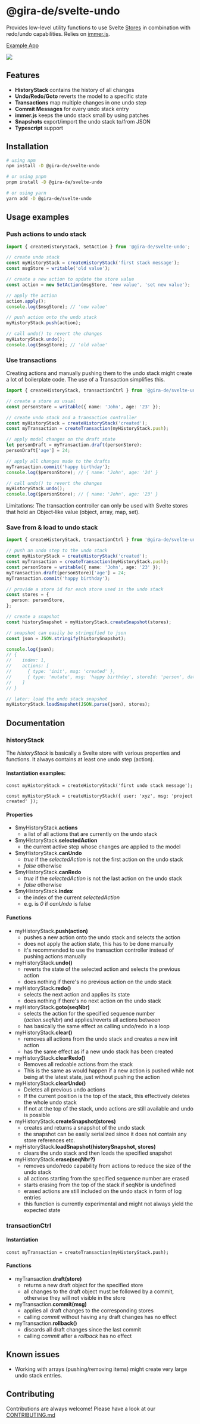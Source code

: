 # @gira-de/svelte-undo

Provides low-level utility functions to use Svelte [Stores](https://svelte.dev/tutorial/writable-stores) in combination with redo/undo capabilities. Relies on [immer.js](https://immerjs.github.io/immer/).

[Example App](https://github.com/gira-de/svelte-undo-example)

![](./example-app.gif)

## Features

- **HistoryStack** contains the history of all changes
- **Undo/Redo/Goto** reverts the model to a specific state
- **Transactions** map multiple changes in one undo step
- **Commit Messages** for every undo stack entry
- **immer.js** keeps the undo stack small by using patches
- **Snapshots** export/import the undo stack to/from JSON
- **Typescript** support

## Installation

```bash
# using npm
npm install -D @gira-de/svelte-undo

# or using pnpm
pnpm install -D @gira-de/svelte-undo

# or using yarn
yarn add -D @gira-de/svelte-undo
```

## Usage examples

### Push actions to undo stack

```ts
import { createHistoryStack, SetAction } from '@gira-de/svelte-undo';

// create undo stack
const myHistoryStack = createHistoryStack('first stack message');
const msgStore = writable('old value');

// create a new action to update the store value
const action = new SetAction(msgStore, 'new value', 'set new value');

// apply the action
action.apply();
console.log($msgStore); // 'new value'

// push action onto the undo stack
myHistoryStack.push(action);

// call undo() to revert the changes
myHistoryStack.undo();
console.log($msgStore); // 'old value'
```

### Use transactions

Creating actions and manually pushing them to the undo stack might create a lot of boilerplate code. The use of a Transaction simplifies this.

```ts
import { createHistoryStack, transactionCtrl } from '@gira-de/svelte-undo';

// create a store as usual
const personStore = writable({ name: 'John', age: '23' });

// create undo stack and a transaction controller
const myHistoryStack = createHistoryStack('created');
const myTransaction = createTransaction(myHistoryStack.push);

// apply model changes on the draft state
let personDraft = myTransaction.draft(personStore);
personDraft['age'] = 24;

// apply all changes made to the drafts
myTransaction.commit('happy birthday');
console.log($personStore); // { name: 'John', age: '24' }

// call undo() to revert the changes
myHistoryStack.undo();
console.log($personStore); // { name: 'John', age: '23' }
```

Limitations: The transaction controller can only be used with Svelte stores that hold an Object-like value (object, array, map, set).

### Save from & load to undo stack

```ts
import { createHistoryStack, transactionCtrl } from '@gira-de/svelte-undo';

// push an undo step to the undo stack
const myHistoryStack = createHistoryStack('created');
const myTransaction = createTransaction(myHistoryStack.push);
const personStore = writable({ name: 'John', age: '23' });
myTransaction.draft(personStore)['age'] = 24;
myTransaction.commit('happy birthday');

// provide a store id for each store used in the undo stack
const stores = {
  person: personStore,
};

// create a snapshot
const historySnapshot = myHistoryStack.createSnapshot(stores);

// snapshot can easily be stringified to json
const json = JSON.stringify(historySnapshot);

console.log(json);
// {
//    index: 1,
//    actions: [
//      { type: 'init', msg: 'created' },
//      { type: 'mutate', msg: 'happy birthday', storeId: 'person', data: ... }
//    ]
// }

// later: load the undo stack snapshot
myHistoryStack.loadSnapshot(JSON.parse(json), stores);
```

## Documentation

### historyStack

The _historyStack_ is basically a Svelte store with various properties and functions. It always contains at least one undo step (action).

#### Instantiation examples:

`const myHistoryStack = createHistoryStack('first undo stack message');`

`const myHistoryStack = createHistoryStack({ user: 'xyz', msg: 'project created' });`

#### Properties

- $myHistoryStack.**actions**
  - a list of all actions that are currently on the undo stack
- $myHistoryStack.**selectedAction**
  - the current active step whose changes are applied to the model
- $myHistoryStack.**canUndo**
  - _true_ if the _selectedAction_ is not the first action on the undo stack
  - _false_ otherwise
- $myHistoryStack.**canRedo**
  - _true_ if the _selectedAction_ is not the last action on the undo stack
  - _false_ otherwise
- $myHistoryStack.**index**
  - the index of the current _selectedAction_
  - e.g. is _0_ if _canUndo_ is false

#### Functions

- myHistoryStack.**push(action)**
  - pushes a new action onto the undo stack and selects the action
  - does not apply the action state, this has to be done manually
  - it's recommended to use the transaction controller instead of pushing actions manually
- myHistoryStack.**undo()**
  - reverts the state of the selected action and selects the previous action
  - does nothing if there's no previous action on the undo stack
- myHistoryStack.**redo()**
  - selects the next action and applies its state
  - does nothing if there's no next action on the undo stack
- myHistoryStack.**goto(seqNbr)**
  - selects the action for the specified sequence number (_action.seqNbr_) and applies/reverts all actions between
  - has basically the same effect as calling undo/redo in a loop
- myHistoryStack.**clear()**
  - removes all actions from the undo stack and creates a new init action
  - has the same effect as if a new undo stack has been created
- myHistoryStack.**clearRedo()**
  - Removes all redoable actions from the stack
  - This is the same as would happen if a new action is pushed while not being at the latest state,
    just without pushing the action
- myHistoryStack.**clearUndo()**
  - Deletes all previous undo actions
  - If the current position is the top of the stack, this effectively deletes the whole undo stack
  - If not at the top of the stack, undo actions are still available and undo is possible
- myHistoryStack.**createSnapshot(stores)**
  - creates and returns a snapshot of the undo stack
  - the snapshot can be easily serialized since it does not contain any store references etc.
- myHistoryStack.**loadSnapshot(historySnapshot, stores)**
  - clears the undo stack and then loads the specified snapshot
- myHistoryStack.**erase(seqNbr?)**
  - removes undo/redo capability from actions to reduce the size of the undo stack
  - all actions starting from the specified sequence number are erased
  - starts erasing from the top of the stack if seqNbr is undefined
  - erased actions are still included on the undo stack in form of log entries
  - this function is currently experimental and might not always yield the expected state

### transactionCtrl

#### Instantiation

`const myTransaction = createTransaction(myHistoryStack.push);`

#### Functions

- myTransaction.**draft(store)**
  - returns a new draft object for the specified store
  - all changes to the draft object must be followed by a commit, otherwise they will not visible in the store
- myTransaction.**commit(msg)**
  - applies all draft changes to the corresponding stores
  - calling _commit_ without having any draft changes has no effect
- myTransaction.**rollback()**
  - discards all draft changes since the last commit
  - calling _commit_ after a _rollback_ has no effect

## Known issues

- Working with arrays (pushing/removing items) might create very large undo stack entries.

## Contributing

Contributions are always welcome! Please have a look at our [CONTRIBUTING.md](CONTRIBUTING.md)
